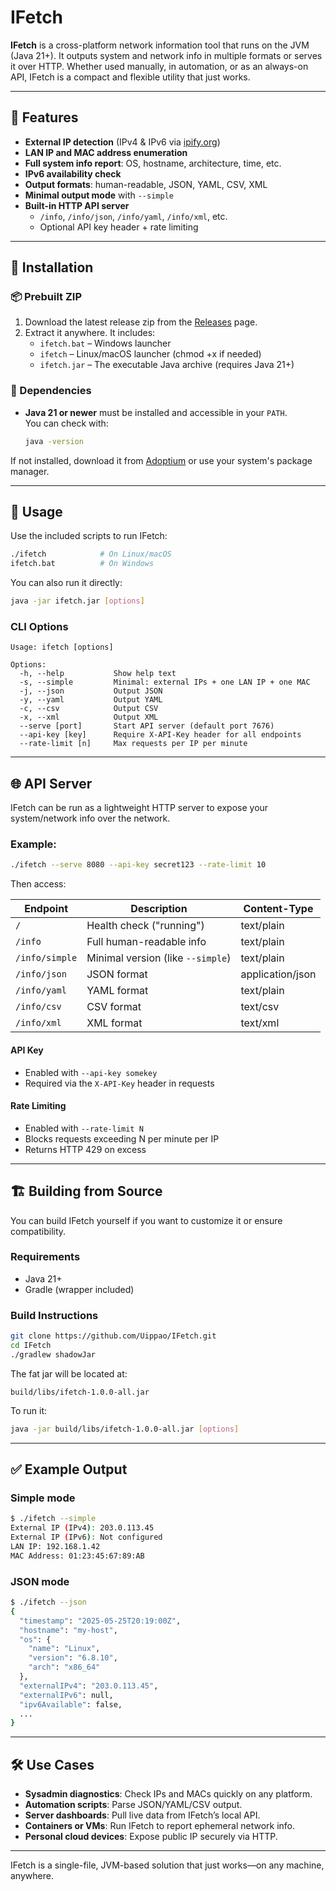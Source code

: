 # IFetch

**IFetch** is a cross-platform network information tool that runs on the JVM (Java 21+). It outputs system and network info in multiple formats or serves it over HTTP. Whether used manually, in automation, or as an always-on API, IFetch is a compact and flexible utility that just works.

---

## 🔧 Features

- **External IP detection** (IPv4 & IPv6 via [ipify.org](https://ipify.org))
- **LAN IP and MAC address enumeration**
- **Full system info report**: OS, hostname, architecture, time, etc.
- **IPv6 availability check**
- **Output formats**: human-readable, JSON, YAML, CSV, XML
- **Minimal output mode** with `--simple`
- **Built-in HTTP API server**  
  - `/info`, `/info/json`, `/info/yaml`, `/info/xml`, etc.
  - Optional API key header + rate limiting

---

## 💾 Installation

### 📦 Prebuilt ZIP

1. Download the latest release zip from the [Releases](https://github.com/Uippao/IFetch/releases) page.
2. Extract it anywhere. It includes:
   - `ifetch.bat` – Windows launcher
   - `ifetch` – Linux/macOS launcher (chmod +x if needed)
   - `ifetch.jar` – The executable Java archive (requires Java 21+)

### 🧪 Dependencies

- **Java 21 or newer** must be installed and accessible in your `PATH`.  
  You can check with:

  ```bash
  java -version
  ```

If not installed, download it from [Adoptium](https://adoptium.net/) or use your system's package manager.

---

## 🚀 Usage

Use the included scripts to run IFetch:

```bash
./ifetch            # On Linux/macOS
ifetch.bat          # On Windows
```

You can also run it directly:

```bash
java -jar ifetch.jar [options]
```

### CLI Options

```text
Usage: ifetch [options]

Options:
  -h, --help           Show help text
  -s, --simple         Minimal: external IPs + one LAN IP + one MAC
  -j, --json           Output JSON
  -y, --yaml           Output YAML
  -c, --csv            Output CSV
  -x, --xml            Output XML
  --serve [port]       Start API server (default port 7676)
  --api-key [key]      Require X-API-Key header for all endpoints
  --rate-limit [n]     Max requests per IP per minute
```

---

## 🌐 API Server

IFetch can be run as a lightweight HTTP server to expose your system/network info over the network.

### Example:

```bash
./ifetch --serve 8080 --api-key secret123 --rate-limit 10
```

Then access:

| Endpoint       | Description                       | Content-Type     |
| -------------- | --------------------------------- | ---------------- |
| `/`            | Health check ("running")          | text/plain       |
| `/info`        | Full human-readable info          | text/plain       |
| `/info/simple` | Minimal version (like `--simple`) | text/plain       |
| `/info/json`   | JSON format                       | application/json |
| `/info/yaml`   | YAML format                       | text/plain       |
| `/info/csv`    | CSV format                        | text/csv         |
| `/info/xml`    | XML format                        | text/xml         |

#### API Key

* Enabled with `--api-key somekey`
* Required via the `X-API-Key` header in requests

#### Rate Limiting

* Enabled with `--rate-limit N`
* Blocks requests exceeding N per minute per IP
* Returns HTTP 429 on excess

---

## 🏗️ Building from Source

You can build IFetch yourself if you want to customize it or ensure compatibility.

### Requirements

* Java 21+
* Gradle (wrapper included)

### Build Instructions

```bash
git clone https://github.com/Uippao/IFetch.git
cd IFetch
./gradlew shadowJar
```

The fat jar will be located at:

```
build/libs/ifetch-1.0.0-all.jar
```

To run it:

```bash
java -jar build/libs/ifetch-1.0.0-all.jar [options]
```

---

## ✅ Example Output

### Simple mode

```bash
$ ./ifetch --simple
External IP (IPv4): 203.0.113.45
External IP (IPv6): Not configured
LAN IP: 192.168.1.42
MAC Address: 01:23:45:67:89:AB
```

### JSON mode

```bash
$ ./ifetch --json
{
  "timestamp": "2025-05-25T20:19:00Z",
  "hostname": "my-host",
  "os": {
    "name": "Linux",
    "version": "6.8.10",
    "arch": "x86_64"
  },
  "externalIPv4": "203.0.113.45",
  "externalIPv6": null,
  "ipv6Available": false,
  ...
}
```

---

## 🛠 Use Cases

* **Sysadmin diagnostics**: Check IPs and MACs quickly on any platform.
* **Automation scripts**: Parse JSON/YAML/CSV output.
* **Server dashboards**: Pull live data from IFetch’s local API.
* **Containers or VMs**: Run IFetch to report ephemeral network info.
* **Personal cloud devices**: Expose public IP securely via HTTP.

---

IFetch is a single-file, JVM-based solution that just works—on any machine, anywhere.
